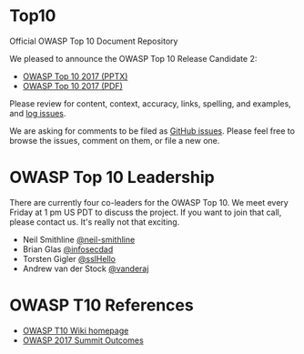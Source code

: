 # Top10
Official OWASP Top 10 Document Repository

We pleased to announce the OWASP Top 10 Release Candidate 2:

* [OWASP Top 10 2017 (PPTX)](https://github.com/OWASP/Top10/blob/master/2017/OWASP%20Top%2010%202017%20RC2%20Final.pptx)
* [OWASP Top 10 2017 (PDF)](https://github.com/OWASP/Top10/blob/master/2017/OWASP%20Top%2010%202017%20RC2%20Final.pdf)

Please review for content, context, accuracy, links, spelling, and examples, and [log issues](https://github.com/OWASP/Top10/issues).

We are asking for comments to be filed as [GitHub issues](https://github.com/OWASP/Top10/issues).
Please feel free to browse the issues, comment on them, or file a new one.

# OWASP Top 10 Leadership

There are currently four co-leaders for the OWASP Top 10. We meet every Friday at 1 pm US PDT to discuss the project. If you want to join that call, please contact us. It's really not that exciting.

* Neil Smithline [@neil-smithline](https://github.com/Neil-Smithline)
* Brian Glas [@infosecdad](https://github.com/infosecdad)
* Torsten Gigler [@sslHello](https://github.com/sslHello)
* Andrew van der Stock [@vanderaj](https://github.com/vanderaj)

# OWASP T10 References
- [OWASP T10 Wiki homepage](https://www.owasp.org/index.php/Category:OWASP_Top_Ten_Project)
- [OWASP 2017 Summit Outcomes](https://owaspsummit.org/Outcomes/Owasp-Top-10-2017/Owasp-Top-10-2017.html)

